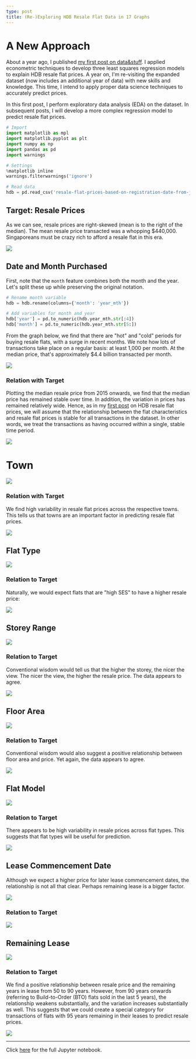```yaml
---
type: post
title: (Re-)Exploring HDB Resale Flat Data in 17 Graphs
---
```

  
# A New Approach
About a year ago, I published [my first post on data&stuff](https://dataandstuff.wordpress.com/2017/08/14/hdb-resale-flat-prices-in-singapore/). I applied econometric techniques to develop three least squares regression models to explain HDB resale flat prices. A year on, I'm re-visiting the expanded dataset (now includes an additional year of data) with new skills and knowledge. This time, I intend to apply proper data science techniques to accurately predict prices.  
  
In this first post, I perform exploratory data analysis (EDA) on the dataset. In subsequent posts, I will develop a more complex regression model to predict resale flat prices.


```python
# Import
import matplotlib as mpl
import matplotlib.pyplot as plt
import numpy as np
import pandas as pd
import warnings

# Settings
%matplotlib inline
warnings.filterwarnings('ignore')

# Read data
hdb = pd.read_csv('resale-flat-prices-based-on-registration-date-from-jan-2015-onwards.csv')
```
  
## Target: Resale Prices
As we can see, resale prices are right-skewed (mean is to the right of the median). The mean resale price transacted was a whopping $440,000. Singaporeans must be crazy rich to afford a resale flat in this era.
  
![](../graphics/2018-09-02-re-exploring-hdb-resale-flat-data-plot1.png)
  
## Date and Month Purchased
First, note that the `month` feature combines both the month and the year. Let's split these up while preserving the original notation.
  
```python
# Rename month variable
hdb = hdb.rename(columns={'month': 'year_mth'})

# Add variables for month and year
hdb['year'] = pd.to_numeric(hdb.year_mth.str[:4])
hdb['month'] = pd.to_numeric(hdb.year_mth.str[5:])
```
  
From the graph below, we find that there are "hot" and "cold" periods for buying resale flats, with a surge in recent months. We note how lots of transactions take place on a regular basis: at least 1,000 per month. At the median price, that's approximately $4.4 billion transacted per month.
  
![](../graphics/2018-09-02-re-exploring-hdb-resale-flat-data-plot2.png)
  
### Relation with Target
Plotting the median resale price from 2015 onwards, we find that the median price has remained stable over time. In addition, the variation in prices has remained relatively wide. Hence, as in my [first post](https://dataandstuff.wordpress.com/2017/08/14/hdb-resale-flat-prices-in-singapore/) on HDB resale flat prices, we will assume that the relationship between the flat characteristics and resale flat prices is stable for all transactions in the dataset. In other words, we treat the transactions as having occurred within a single, stable time period.
  
![](../graphics/2018-09-02-re-exploring-hdb-resale-flat-data-plot3.png)

# Town
  
![](../graphics/2018-09-02-re-exploring-hdb-resale-flat-data-plot4.png)
  
### Relation with Target
We find high variability in resale flat prices across the respective towns. This tells us that towns are an important factor in predicting resale flat prices.
  
![](../graphics/2018-09-02-re-exploring-hdb-resale-flat-data-plot5.png)
  
## Flat Type
  
![](../graphics/2018-09-02-re-exploring-hdb-resale-flat-data-plot6.png)
  
### Relation to Target
Naturally, we would expect flats that are "high SES" to have a higher resale price:
  
![](../graphics/2018-09-02-re-exploring-hdb-resale-flat-data-plot7.png)
  
## Storey Range
  
![](../graphics/2018-09-02-re-exploring-hdb-resale-flat-data-plot8.png)
  
### Relation to Target
Conventional wisdom would tell us that the higher the storey, the nicer the view. The nicer the view, the higher the resale price. The data appears to agree.
  
![](../graphics/2018-09-02-re-exploring-hdb-resale-flat-data-plot9.png)
  
## Floor Area
  
![](../graphics/2018-09-02-re-exploring-hdb-resale-flat-data-plot10.png)
  
### Relation to Target
Conventional wisdom would also suggest a positive relationship between floor area and price. Yet again, the data appears to agree.
  
![](../graphics/2018-09-02-re-exploring-hdb-resale-flat-data-plot11.png)
  
## Flat Model
  
![](../graphics/2018-09-02-re-exploring-hdb-resale-flat-data-plot12.png)
  
### Relation to Target
There appears to be high variability in resale prices across flat types. This suggests that flat types will be useful for prediction.
  
![](../graphics/2018-09-02-re-exploring-hdb-resale-flat-data-plot13.png)
  
## Lease Commencement Date
Although we expect a higher price for later lease commencement dates, the relationship is not all that clear. Perhaps remaining lease is a bigger factor.
  
![](../graphics/2018-09-02-re-exploring-hdb-resale-flat-data-plot14.png)
  
### Relation to Target
  
![](../graphics/2018-09-02-re-exploring-hdb-resale-flat-data-plot15.png)
  
## Remaining Lease
  
![](../graphics/2018-09-02-re-exploring-hdb-resale-flat-data-plot16.png)
  
### Relation to Target
We find a positive relationship between resale price and the remaining years in lease from 50 to 90 years. However, from 90 years onwards (referring to Build-to-Order (BTO) flats sold in the last 5 years), the relationship weakens substantially, and the variation increases substantially as well. This suggests that we could create a special category for transactions of flats with 95 years remaining in their leases to predict resale prices.
  
![](../graphics/2018-09-02-re-exploring-hdb-resale-flat-data-plot17.png)
  
---
  
Click [here]() for the full Jupyter notebook.
